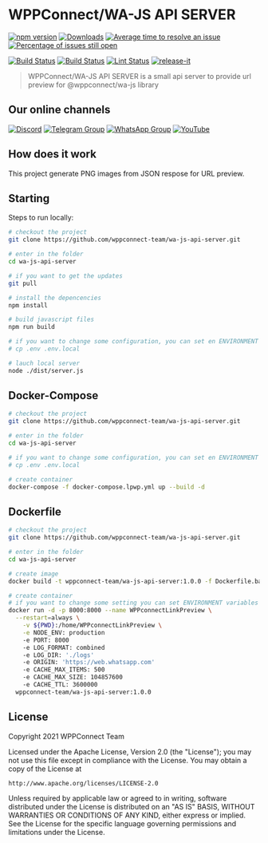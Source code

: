 # WPPConnect/WA-JS API SERVER

[![npm version](https://img.shields.io/npm/v/@wppconnect/wa-js-api-server.svg?color=green)](https://www.npmjs.com/package/@wppconnect/wa-js-api-server)
[![Downloads](https://img.shields.io/npm/dm/@wppconnect/wa-js-api-server.svg)](https://www.npmjs.com/package/@wppconnect/wa-js-api-server)
[![Average time to resolve an issue](https://isitmaintained.com/badge/resolution/wppconnect-team/wa-js.svg)](https://isitmaintained.com/project/wppconnect/wa-js 'Average time to resolve an issue')
[![Percentage of issues still open](https://isitmaintained.com/badge/open/wppconnect-team/wa-js.svg)](https://isitmaintained.com/project/wppconnect/wa-js 'Percentage of issues still open')

[![Build Status](https://img.shields.io/github/workflow/status/wppconnect-team/wa-js/build.svg)](https://github.com/wppconnect-team/wa-js/actions/workflows/build.yml)
[![Build Status](https://img.shields.io/github/workflow/status/wppconnect-team/wa-js/test.svg)](https://github.com/wppconnect-team/wa-js/actions/workflows/test.yml)
[![Lint Status](https://img.shields.io/github/workflow/status/wppconnect-team/wa-js/lint.svg?label=lint)](https://github.com/wppconnect-team/wa-js/actions/workflows/lint.yml)
[![release-it](https://img.shields.io/badge/%F0%9F%93%A6%F0%9F%9A%80-release--it-e10079.svg)](https://github.com/release-it/release-it)

> WPPConnect/WA-JS API SERVER is a small api server to provide url preview for @wppconnect/wa-js library

## Our online channels

[![Discord](https://img.shields.io/discord/844351092758413353?color=blueviolet&label=Discord&logo=discord&style=flat)](https://discord.gg/JU5JGGKGNG)
[![Telegram Group](https://img.shields.io/badge/Telegram-Group-32AFED?logo=telegram)](https://t.me/wppconnect)
[![WhatsApp Group](https://img.shields.io/badge/WhatsApp-Group-25D366?logo=whatsapp)](https://chat.whatsapp.com/C1ChjyShl5cA7KvmtecF3L)
[![YouTube](https://img.shields.io/youtube/channel/subscribers/UCD7J9LG08PmGQrF5IS7Yv9A?label=YouTube)](https://www.youtube.com/c/wppconnect)

## How does it work

This project generate PNG images from JSON respose for URL preview.

## Starting

Steps to run locally:

```bash
# checkout the project
git clone https://github.com/wppconnect-team/wa-js-api-server.git

# enter in the folder
cd wa-js-api-server

# if you want to get the updates
git pull

# install the depencencies
npm install

# build javascript files
npm run build

# if you want to change some configuration, you can set en ENVIRONMENT variables or copy the .env to .env.local
# cp .env .env.local

# lauch local server
node ./dist/server.js
```

## Docker-Compose

```bash
# checkout the project
git clone https://github.com/wppconnect-team/wa-js-api-server.git

# enter in the folder
cd wa-js-api-server

# if you want to change some configuration, you can set en ENVIRONMENT variables or copy the .env to .env.local
# cp .env .env.local

# create container
docker-compose -f docker-compose.lpwp.yml up --build -d
```

## Dockerfile

```bash
# checkout the project
git clone https://github.com/wppconnect-team/wa-js-api-server.git

# enter in the folder
cd wa-js-api-server

# create image
docker build -t wppconnect-team/wa-js-api-server:1.0.0 -f Dockerfile.backend .

# create container
# if you want to change some setting you can set ENVIRONMENT variables
docker run -d -p 8000:8000 --name WPPconnectLinkPreview \
  --restart=always \
	-v ${PWD}:/home/WPPconnectLinkPreview \
	-e NODE_ENV: production
	-e PORT: 8000
	-e LOG_FORMAT: combined
	-e LOG_DIR: './logs'
	-e ORIGIN: 'https://web.whatsapp.com'
	-e CACHE_MAX_ITEMS: 500
	-e CACHE_MAX_SIZE: 104857600
	-e CACHE_TTL: 3600000
  wppconnect-team/wa-js-api-server:1.0.0
```
## License

Copyright 2021 WPPConnect Team

Licensed under the Apache License, Version 2.0 (the "License");
you may not use this file except in compliance with the License.
You may obtain a copy of the License at

    http://www.apache.org/licenses/LICENSE-2.0

Unless required by applicable law or agreed to in writing, software
distributed under the License is distributed on an "AS IS" BASIS,
WITHOUT WARRANTIES OR CONDITIONS OF ANY KIND, either express or implied.
See the License for the specific language governing permissions and
limitations under the License.
